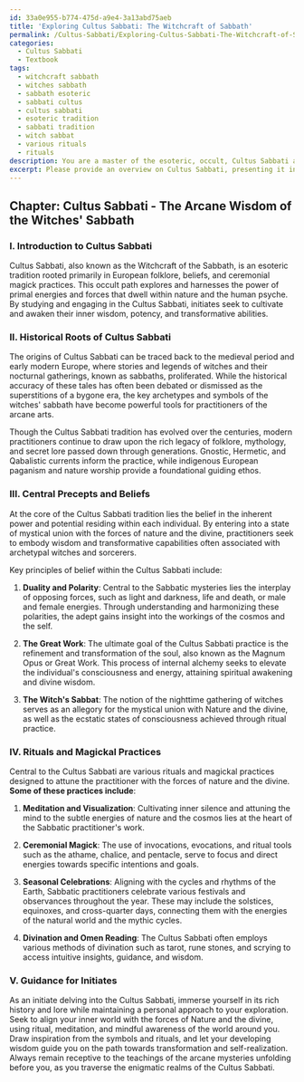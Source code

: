 ```yaml
---
id: 33a0e955-b774-475d-a9e4-3a13abd75aeb
title: 'Exploring Cultus Sabbati: The Witchcraft of Sabbath'
permalink: /Cultus-Sabbati/Exploring-Cultus-Sabbati-The-Witchcraft-of-Sabbath/
categories:
  - Cultus Sabbati
  - Textbook
tags:
  - witchcraft sabbath
  - witches sabbath
  - sabbath esoteric
  - sabbati cultus
  - cultus sabbati
  - esoteric tradition
  - sabbati tradition
  - witch sabbat
  - various rituals
  - rituals
description: You are a master of the esoteric, occult, Cultus Sabbati and education, you have written many textbooks on the subject in ways that provide students with rich and deep understanding of the subject. You are being asked to write textbook-like sections on a topic and you do it with full context, explainability, and reliability in accuracy to the true facts of the topic at hand, in a textbook style that a student would easily be able to learn from, in a rich, engaging, and contextual way. Always include relevant context (such as formulas and history), related concepts, and in a way that someone can gain deep insights from.
excerpt: Please provide an overview on Cultus Sabbati, presenting it in the format of a concise extract from a grimoire or esoteric treatise. Focus on the history, beliefs, practices, and key symbols or rituals associated with this occult tradition. Offer guidance and insight for initiates seeking to understand and engage with Cultus Sabbati in a manner that is both informational and evocative.
---
```

## Chapter: Cultus Sabbati - The Arcane Wisdom of the Witches' Sabbath

### I. Introduction to Cultus Sabbati

Cultus Sabbati, also known as the Witchcraft of the Sabbath, is an esoteric tradition rooted primarily in European folklore, beliefs, and ceremonial magick practices. This occult path explores and harnesses the power of primal energies and forces that dwell within nature and the human psyche. By studying and engaging in the Cultus Sabbati, initiates seek to cultivate and awaken their inner wisdom, potency, and transformative abilities.

### II. Historical Roots of Cultus Sabbati

The origins of Cultus Sabbati can be traced back to the medieval period and early modern Europe, where stories and legends of witches and their nocturnal gatherings, known as sabbaths, proliferated. While the historical accuracy of these tales has often been debated or dismissed as the superstitions of a bygone era, the key archetypes and symbols of the witches' sabbath have become powerful tools for practitioners of the arcane arts.

Though the Cultus Sabbati tradition has evolved over the centuries, modern practitioners continue to draw upon the rich legacy of folklore, mythology, and secret lore passed down through generations. Gnostic, Hermetic, and Qabalistic currents inform the practice, while indigenous European paganism and nature worship provide a foundational guiding ethos.

### III. Central Precepts and Beliefs

At the core of the Cultus Sabbati tradition lies the belief in the inherent power and potential residing within each individual. By entering into a state of mystical union with the forces of nature and the divine, practitioners seek to embody wisdom and transformative capabilities often associated with archetypal witches and sorcerers.

Key principles of belief within the Cultus Sabbati include:

1. **Duality and Polarity**: Central to the Sabbatic mysteries lies the interplay of opposing forces, such as light and darkness, life and death, or male and female energies. Through understanding and harmonizing these polarities, the adept gains insight into the workings of the cosmos and the self.

2. **The Great Work**: The ultimate goal of the Cultus Sabbati practice is the refinement and transformation of the soul, also known as the Magnum Opus or Great Work. This process of internal alchemy seeks to elevate the individual's consciousness and energy, attaining spiritual awakening and divine wisdom.

3. **The Witch's Sabbat**: The notion of the nighttime gathering of witches serves as an allegory for the mystical union with Nature and the divine, as well as the ecstatic states of consciousness achieved through ritual practice.

### IV. Rituals and Magickal Practices

Central to the Cultus Sabbati are various rituals and magickal practices designed to attune the practitioner with the forces of nature and the divine. **Some of these practices include**:

1. **Meditation and Visualization**: Cultivating inner silence and attuning the mind to the subtle energies of nature and the cosmos lies at the heart of the Sabbatic practitioner's work.

2. **Ceremonial Magick**: The use of invocations, evocations, and ritual tools such as the athame, chalice, and pentacle, serve to focus and direct energies towards specific intentions and goals.

3. **Seasonal Celebrations**: Aligning with the cycles and rhythms of the Earth, Sabbatic practitioners celebrate various festivals and observances throughout the year. These may include the solstices, equinoxes, and cross-quarter days, connecting them with the energies of the natural world and the mythic cycles.

4. **Divination and Omen Reading**: The Cultus Sabbati often employs various methods of divination such as tarot, rune stones, and scrying to access intuitive insights, guidance, and wisdom.

### V. Guidance for Initiates

As an initiate delving into the Cultus Sabbati, immerse yourself in its rich history and lore while maintaining a personal approach to your exploration. Seek to align your inner world with the forces of Nature and the divine, using ritual, meditation, and mindful awareness of the world around you. Draw inspiration from the symbols and rituals, and let your developing wisdom guide you on the path towards transformation and self-realization. Always remain receptive to the teachings of the arcane mysteries unfolding before you, as you traverse the enigmatic realms of the Cultus Sabbati.
